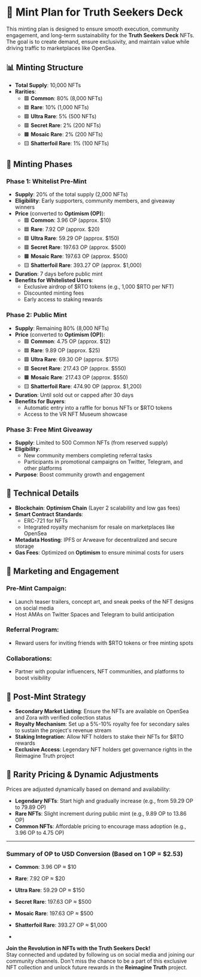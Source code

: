 # 🎴 Mint Plan for Truth Seekers Deck

This minting plan is designed to ensure smooth execution, community engagement, and long-term sustainability for the **Truth Seekers Deck** NFTs. The goal is to create demand, ensure exclusivity, and maintain value while driving traffic to marketplaces like OpenSea.

## 📊 **Minting Structure**

- **Total Supply**: 10,000 NFTs  
- **Rarities**:  
  - 🟩 **Common**: 80% (8,000 NFTs)  
  - 🟦 **Rare**: 10% (1,000 NFTs)  
  - 🟪 **Ultra Rare**: 5% (500 NFTs)  
  - 🟥 **Secret Rare**: 2% (200 NFTs)  
  - 🟫 **Mosaic Rare**: 2% (200 NFTs)  
  - 🟨 **Shatterfoil Rare**: 1% (100 NFTs)

## 💎 **Minting Phases**

### Phase 1: Whitelist Pre-Mint
- **Supply**: 20% of the total supply (2,000 NFTs)
- **Eligibility**: Early supporters, community members, and giveaway winners
- **Price** (converted to **Optimism (OP)**):
  - 🟩 **Common**: 3.96 OP (approx. $10)
  - 🟦 **Rare**: 7.92 OP (approx. $20)
  - 🟪 **Ultra Rare**: 59.29 OP (approx. $150)
  - 🟥 **Secret Rare**: 197.63 OP (approx. $500)
  - 🟫 **Mosaic Rare**: 197.63 OP (approx. $500)
  - 🟨 **Shatterfoil Rare**: 393.27 OP (approx. $1,000)
- **Duration**: 7 days before public mint
- **Benefits for Whitelisted Users**:
  - Exclusive airdrop of $RTO tokens (e.g., 1,000 $RTO per NFT)
  - Discounted minting fees
  - Early access to staking rewards

### Phase 2: Public Mint
- **Supply**: Remaining 80% (8,000 NFTs)
- **Price** (converted to **Optimism (OP)**):
  - 🟩 **Common**: 4.75 OP (approx. $12)
  - 🟦 **Rare**: 9.89 OP (approx. $25)
  - 🟪 **Ultra Rare**: 69.30 OP (approx. $175)
  - 🟥 **Secret Rare**: 217.43 OP (approx. $550)
  - 🟫 **Mosaic Rare**: 217.43 OP (approx. $550)
  - 🟨 **Shatterfoil Rare**: 474.90 OP (approx. $1,200)
- **Duration**: Until sold out or capped after 30 days
- **Benefits for Buyers**:
  - Automatic entry into a raffle for bonus NFTs or $RTO tokens
  - Access to the VR NFT Museum showcase

### Phase 3: Free Mint Giveaway
- **Supply**: Limited to 500 Common NFTs (from reserved supply)
- **Eligibility**:
  - New community members completing referral tasks
  - Participants in promotional campaigns on Twitter, Telegram, and other platforms
- **Purpose**: Boost community growth and engagement

## 🔧 **Technical Details**

- **Blockchain**: **Optimism Chain** (Layer 2 scalability and low gas fees)
- **Smart Contract Standards**:  
  - ERC-721 for NFTs  
  - Integrated royalty mechanism for resale on marketplaces like OpenSea
- **Metadata Hosting**: IPFS or Arweave for decentralized and secure storage
- **Gas Fees**: Optimized on **Optimism** to ensure minimal costs for users

## 📣 **Marketing and Engagement**

### Pre-Mint Campaign:
- Launch teaser trailers, concept art, and sneak peeks of the NFT designs on social media
- Host AMAs on Twitter Spaces and Telegram to build anticipation

### Referral Program:
- Reward users for inviting friends with $RTO tokens or free minting spots

### Collaborations:
- Partner with popular influencers, NFT communities, and platforms to boost visibility

## 💼 **Post-Mint Strategy**

- **Secondary Market Listing**: Ensure the NFTs are available on OpenSea and Zora with verified collection status
- **Royalty Mechanism**: Set up a 5%-10% royalty fee for secondary sales to sustain the project's revenue stream
- **Staking Integration**: Allow NFT holders to stake their NFTs for $RTO rewards
- **Exclusive Access**: Legendary NFT holders get governance rights in the Reimagine Truth project

## 🔄 **Rarity Pricing & Dynamic Adjustments**

Prices are adjusted dynamically based on demand and availability:
- **Legendary NFTs**: Start high and gradually increase (e.g., from 59.29 OP to 79.89 OP)
- **Rare NFTs**: Slight increment during public mint (e.g., 9.89 OP to 13.86 OP)
- **Common NFTs**: Affordable pricing to encourage mass adoption (e.g., 3.96 OP to 4.75 OP)

---

### Summary of OP to USD Conversion (Based on 1 OP = $2.53)
- **Common**: 3.96 OP ≈ $10  
- **Rare**: 7.92 OP ≈ $20  
- **Ultra Rare**: 59.29 OP ≈ $150  
- **Secret Rare**: 197.63 OP ≈ $500  
- **Mosaic Rare**: 197.63 OP ≈ $500  
- **Shatterfoil Rare**: 393.27 OP ≈ $1,000

- 
**Join the Revolution in NFTs with the Truth Seekers Deck!**  
Stay connected and updated by following us on social media and joining our community channels. Don't miss the chance to be a part of this exclusive NFT collection and unlock future rewards in the **Reimagine Truth** project.

